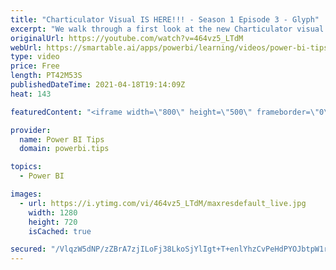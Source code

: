 ```yaml
---
title: "Charticulator Visual IS HERE!!! - Season 1 Episode 3 - Glyph"
excerpt: "We walk through a first look at the new Charticulator visual from Microsoft Power BI team.    This video we are exploring the Glyph  Official blog post about the visual: https://powerbi.microsoft.com/en-us/blog/announcing-the-new-charticulator-visual-public-preview/  Visit the early version of Charticulator:"
originalUrl: https://youtube.com/watch?v=464vz5_LTdM
webUrl: https://smartable.ai/apps/powerbi/learning/videos/power-bi-tips-charticulator-visual-is-here-season-1-episode-3-glyph/
type: video
price: Free
length: PT42M53S
publishedDateTime: 2021-04-18T19:14:09Z
heat: 143

featuredContent: "<iframe width=\"800\" height=\"500\" frameborder=\"0\" src=\"https://www.youtube.com/embed/464vz5_LTdM\" allow=\"accelerometer; autoplay; encrypted-media; gyroscope; picture-in-picture\" allowfullscreen></iframe>"

provider:
  name: Power BI Tips
  domain: powerbi.tips

topics:
  - Power BI

images:
  - url: https://i.ytimg.com/vi/464vz5_LTdM/maxresdefault_live.jpg
    width: 1280
    height: 720
    isCached: true

secured: "/VlqzW5dNP/zZBrA7zjILoFj38LkoSjYlIgt+T+enlYhzCvPeHdPYOJbtpW1r97LQ43OTFUTfSijmbFLykn54IyMCRa6wfZBzOulI4aPtt9qlBM5v/ZST0GFuhlFPvyiB7K4JwBLJAjOG/IODDdu0IpuvsgBmRTY/91a/Mr9dK5P5+AiAEzyb02lnXB8r3Qclt2szfrjK8u2fHmAAESP36Wg9zl4qHCAAidJe7ZauwoJK8FSpsntDB55GgVIKeIGUm5IneS8KiFy9Ry5aH2DrnwmKbv3paGKMQGtXH9+LPyHLqKLvDYszxiolvK3HrrLyrzdOKluDCI26T4zsj74pObbfMMXdlYVoP3XWhda0meaqt8fUuvg7sgbzVmTTYKINYjJPpalv07cg2Wk/jHnOpWddCq2ro3Ykpf4e2V2bDE=;FMZnyen/mxy9Eab2vKuYoQ=="
---
```


